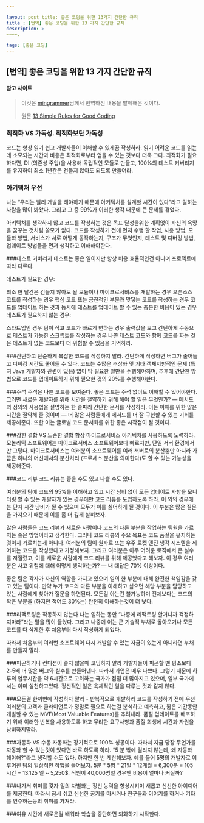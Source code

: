 ```yaml
---

layout: post title: 좋은 코딩을 위한 13가지 간단한 규칙
title : [번역] 좋은 코딩을 위한 13 가지 간단한 규칙
description: >
~~~~.

tags: [좋은 코딩]
---
```


[번역] 좋은 코딩을 위한 13 가지 간단한 규칙
---

#### 참고 사이트

> 이것은 [mingrammer](https://mingrammer.com/translation-13-simple-rules-for-good-coding/)님께서 번역하신 내용을 발췌해온 것이다.
>
> 원문 [13 Simple Rules for Good Coding](https://hackernoon.com/few-simple-rules-for-good-coding-my-15-years-experience-96cb29d4acd9)

### 최적화 VS 가독성. 최적화보단 가독성

코드는 항상 읽기 쉽고 개발자들이 이해할 수 있게끔 작성하라. 읽기 어려운 코드를 읽는데 소모되는 시간과 비용은 최적화로부터 얻을 수 있는 것보다 더욱 크다. 최적화가 필요하다면, DI (의존성 주입)을 사용해 독립적인 모듈로 만들고, 100%의 테스트 커버리지를 유지하여 최소 1년간은 건들지 않아도 되도록 만들어라.

### 아키텍처 우선

나는 “우리는 빨리 개발을 해야하기 때문에 아키텍처를 설계할 시간이 없다”라고 말하는 사람을 많이 봐왔다. 그리고 그 중 99%가 이러한 생각 때문에 큰 문제를 겪었다.

아키텍처를 생각하지 않고 코드를 작성하는 것은 목표 달성을위한 계획없이 자신의 욕망을 꿈꾸는 것처럼 쓸모가 없다. 코드를 작성하기 전에 먼저 수행 할 작업, 사용 방법, 모듈화 방법, 서비스가 서로 어떻게 동작하는지, 구조가 무엇인지, 테스트 및 디버깅 방법, 업데이트 방법들을 먼저 생각하고 이해해야한다.

###테스트 커버리지
테스트는 좋은 일이지만 항상 비용 효율적인건 아니며 프로젝트에 따라 다르다.

테스트가 필요한 경우:

최소 한 달간은 건들지 않아도 될 모듈이나 마이크로서비스를 개발하는 경우
오픈소스 코드를 작성하는 경우
핵심 코드 또는 금전적인 부분과 맞닿는 코드를 작성하는 경우
코드를 업데이트 하는 것과 동시에 테스트를 업데이트 할 수 있는 충분한 비용이 있는 경우
테스트가 필요하지 않는 경우:

스타트업인 경우
팀이 작고 코드가 빠르게 변하는 경우
출력값을 보고 간단하게 수동으로 테스트가 가능한 스크립트를 작성하는 경우
나쁜 테스트 코드와 함께 코드를 짜는 것은 테스트가 없는 코드보다 더 위험할 수 있음을 기억하라.

###간단하고 단순하게
복잡한 코드를 작성하지 말라. 간단하게 작성하면 버그가 줄어들고 디버깅 시간도 줄어들 수 있다. 코드는 수많은 추상화 및 기타 객체지향적인 문제 (특히 Java 개발자와 관련이 있음) 없이 딱 필요한 일만을 수행해야하며, 추후에 간단한 방법으로 코드를 업데이트하기 위해 필요한 것의 20%를 수행해야한다.

###주석
주석은 나쁜 코드를 보여준다. 좋은 코드는 주석 없이도 이해할 수 있어야한다. 그러면 새로운 개발자를 위해 시간을 절약하기 위해 해야 할 일은 무엇인가? — 메서드의 정의와 사용법을 설명하는 한 줄짜리 간단한 문서를 작성하라. 이는 이해를 위한 많은 시간을 절약해 줄 것이며 — 더 많은 사람들에게 메서드를 더 잘 구현할 수 있는 기회를 제공해준다. 또한 이는 글로벌 코드 문서화를 위한 좋은 시작점이 될 것이다.

###강한 결합 VS 느슨한 결합
항상 마이크로서비스 아키텍처를 사용하도록 노력하라. 모놀리틱 소프트웨어는 마이크로서비스 소프트웨어보다 빠르지만, 단일 서버 환경에서만 그렇다. 마이크로서비스는 여러분의 소프트웨어를 여러 서버로의 분산뿐만 아니라 가끔은 하나의 머신에서의 분산처리 (프로세스 분산을 의미한다)도 할 수 있는 가능성을 제공해준다.

###코드 리뷰
코드 리뷰는 좋을 수도 있고 나쁠 수도 있다.

여러분의 팀에 코드의 95%를 이해하고 있고 시간 낭비 없이 모든 업데이트 사항을 모니터링 할 수 있는 개발자가 있는 경우에만 코드 리뷰를 도입하도록 하라. 이 외의 경우에는 단지 시간 낭비가 될 수 있으며 모두가 이를 싫어하게 될 것이다. 이 부분은 많은 질문을 가져오기 때문에 이를 좀 더 깊게 살펴보자.

많은 사람들은 코드 리뷰가 새로운 사람이나 코드의 다른 부분을 작업하는 팀원을 가르치는 좋은 방법이라고 생각한다. 그러나 코드 리뷰의 주요 목표는 코드 품질을 유지하는 것이지 가르치는게 아니다. 여러분의 팀이 원자로 또는 우주 로켓 엔진 냉각 시스템을 제어하는 코드를 작성했다고 가정해보자. 그리고 여러분은 아주 어려운 로직에서 큰 실수를 저질렀고, 이를 새로운 사람에게 코드 리뷰를 위해 제공했다고 해보자. 이 경우 여러분은 사고 위험에 대해 어떻게 생각하는가? — 내 대답은 70% 이상이다.

좋은 팀은 각자가 자신의 역할을 가지고 있으며 일의 한 부분에 대해 완전한 책임감을 갖고 있는 팀이다. 만약 누가 코드의 다른 부분을 이해하고 싶으면 해당 부분을 담당하고 있는 사람에게 찾아가 질문을 하면된다. 모든걸 아는건 불가능하며 전체보다는 코드의 작은 부분을 (하지만 적어도 30%는) 완전히 이해하는것이 더 낫다.

###리팩토링은 작동하지 않는다
나는 일하는 동안 “나중에 리팩토링 할거니까 걱정하지마라”라는 말을 많이 들었다. 그리고 나중에 이는 큰 기술적 부채로 돌아오거나 모든 코드를 다 삭제한 후 처음부터 다시 작성하게 되었다.

따라서 처음부터 여러번 소프트웨어 다시 개발할 수 있는 자금이 있는게 아니라면 부채를 만들지 말라.

###피곤하거나 컨디션이 좋지 않을때 코딩하지 말라
개발자들이 피곤할 땐 평소보다 2-5배 더 많은 버그와 실수를 만들어낸다. 따라서 과업은 매우 나쁘다. 그렇기 때문에 하루의 업무시간을 약 6시간으로 고려하는 국가가 점점 더 많아지고 있으며, 일부 국가에서는 이미 실천하고있다. 정신적인 일은 육체적인 일을 다루는 것과 같지 않다.

###모든걸 한꺼번에 작성하자 말라 - 반복적으로 개발하라
코드를 작성하기 전에 우선 여러분의 고객과 클라이언트가 정말로 필요로 하는걸 분석하고 예측하고, 짧은 기간동안 개발할 수 있는 MVF(Most Valuable Features)를 추려내라. 품질 업데이트를 배포하기 위해 이러한 반복을 사용하도록 하고 무리한 요구사항과 품질 희생에 시간과 자원을 낭비하지말라.

###자동화 VS 수동
자동화는 장기적으로 100% 성공이다. 따라서 지금 당장 무언가를 자동화 할 수 있는것이 있다면 바로 하도록 하라. “5 분 밖에 걸리지 않는데, 왜 자동화 해야해?“라고 생각할 수도 있다. 하지만 한 번 계산해보자. 예를 들어 5명의 개발자로 이루어진 팀의 일상적인 작업을 들어보자. 5분 * 5명 * 21일 * 12개월 = 6,300분 = 105시간 = 13.125 일 ~ 5,250$. 직원이 40,000명일 경우엔 비용이 얼마나 커질까?

###나가서 취미를 갖자
일의 차별화는 정신 능력을 향상시키며 새롭고 신선한 아이디어를 제공한다. 따라서 잠시 쉬고 신선한 공기를 마시거나 친구들과 이야기를 하거나 기타를 연주하는등의 취미를 가져라.

###여유 시간에 새로운걸 배워라
학습을 중단하면 퇴화하기 시작한다.
